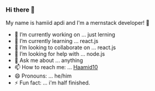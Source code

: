 ### Hi there 👋


My name is hamiid apdi  and I'm a mernstack developer! 👋

- 🔭 I’m currently working on ... just lerning
- 🌱 I’m currently learning ... react.js
- 👯 I’m looking to collaborate on ... react.js
- 🤔 I’m looking for help with ...  node.js
- 💬 Ask me about ... anything
- 📫 How to reach me: ... [Haamid10](https://twitter.com/HameedApdi)
- 😄 Pronouns: ... he/him
- ⚡ Fun fact: ... i'm half finished.


